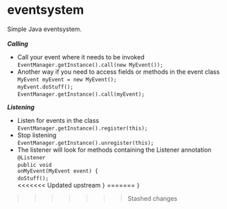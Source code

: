 # eventsystem
 Simple Java eventsystem.<br><br>
**_Calling_**
+ Call your event where it needs to be invoked<br>
  <code>EventManager.getInstance().call(new MyEvent());</code>
+ Another way if you need to access fields or methods in the event class<br>
  <code>MyEvent myEvent = new MyEvent();</code><br>
  <code>myEvent.doStuff();</code><br>
  <code>EventManager.getInstance().call(myEvent);</code>

**_Listening_**
+ Listen for events in the class<br>
  <code>EventManager.getInstance().register(this);</code>
+ Stop listening<br>
  <code>EventManager.getInstance().unregister(this);</code>
+ The listener will look for methods containing the Listener annotation<br>
  <code>@Listener</code><br>
  <code>public void onMyEvent(MyEvent event) {</code><br>
  <code>doStuff();</code><br>
<<<<<<< Updated upstream
  <code>}</code>
=======
  <code>}</code>
>>>>>>> Stashed changes
